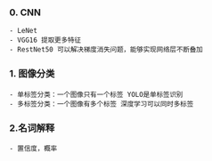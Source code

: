 ### 0. CNN
    - LeNet
    - VGG16 提取更多特征
    - RestNet50 可以解决梯度消失问题，能够实现网络层不断叠加
### 1. 图像分类
    - 单标签分类：一个图像只有一个标签 YOLO是单标签识别
    - 多标签分类：一个图像有多个标签 深度学习可以同时多标签
### 2.名词解释
    - 置信度，概率

